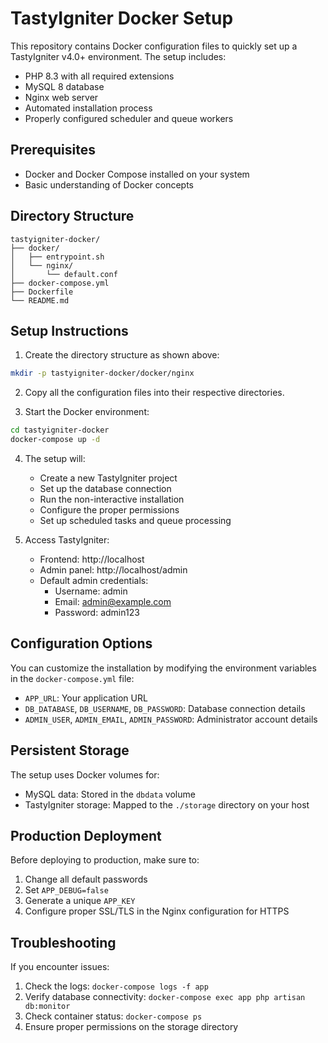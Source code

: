 # TastyIgniter Docker Setup

This repository contains Docker configuration files to quickly set up a TastyIgniter v4.0+ environment. The setup includes:

- PHP 8.3 with all required extensions
- MySQL 8 database
- Nginx web server
- Automated installation process
- Properly configured scheduler and queue workers

## Prerequisites

- Docker and Docker Compose installed on your system
- Basic understanding of Docker concepts

## Directory Structure

```
tastyigniter-docker/
├── docker/
│   ├── entrypoint.sh
│   └── nginx/
│       └── default.conf
├── docker-compose.yml
├── Dockerfile
└── README.md
```

## Setup Instructions

1. Create the directory structure as shown above:

```bash
mkdir -p tastyigniter-docker/docker/nginx
```

2. Copy all the configuration files into their respective directories.

3. Start the Docker environment:

```bash
cd tastyigniter-docker
docker-compose up -d
```

4. The setup will:
   - Create a new TastyIgniter project
   - Set up the database connection
   - Run the non-interactive installation
   - Configure the proper permissions
   - Set up scheduled tasks and queue processing

5. Access TastyIgniter:
   - Frontend: http://localhost
   - Admin panel: http://localhost/admin
   - Default admin credentials:
     - Username: admin
     - Email: admin@example.com
     - Password: admin123

## Configuration Options

You can customize the installation by modifying the environment variables in the `docker-compose.yml` file:

- `APP_URL`: Your application URL
- `DB_DATABASE`, `DB_USERNAME`, `DB_PASSWORD`: Database connection details
- `ADMIN_USER`, `ADMIN_EMAIL`, `ADMIN_PASSWORD`: Administrator account details

## Persistent Storage

The setup uses Docker volumes for:
- MySQL data: Stored in the `dbdata` volume
- TastyIgniter storage: Mapped to the `./storage` directory on your host

## Production Deployment

Before deploying to production, make sure to:

1. Change all default passwords
2. Set `APP_DEBUG=false`
3. Generate a unique `APP_KEY`
4. Configure proper SSL/TLS in the Nginx configuration for HTTPS

## Troubleshooting

If you encounter issues:

1. Check the logs: `docker-compose logs -f app`
2. Verify database connectivity: `docker-compose exec app php artisan db:monitor`
3. Check container status: `docker-compose ps`
4. Ensure proper permissions on the storage directory
